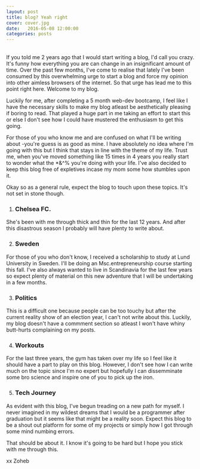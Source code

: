 ```yaml
---
layout: post
title: blog? Yeah right
cover: cover.jpg
date:   2016-05-08 12:00:00
categories: posts
---
```

<br/>
If you told me 2 years ago that I would start writing a blog, I'd call you crazy. It's funny how everything you are can change in an insignificant amount of time. Over the past few months, I've come to realise that lately I've been consumed by this overwhelming urge to start a blog and force my opinion into other aimless browsers of the internet. So that urge has lead me to this point right here. Welcome to my blog.

Luckily for me, after completing a 5 month web-dev bootcamp, I feel like I have the necessary skills to make my blog atleast be aesthetically pleasing if boring to read. That played a huge part in me taking an effort to start this or else I don't see how I could have mustered the enthusiasm to get this going.  

For those of you who know me and are confused on what I'll be writing about -you're guess is as good as mine. I have absolutely no idea where I'm going with this but I think that stays in line with the theme of my life. Trust me, when you've moved something like 15 times in 4 years you really start to wonder what the *&^% you're doing with your life. I've also decided to keep this blog free of expletives incase my mom some how stumbles upon it. 

Okay so as a general rule, expect the blog to touch upon these topics. It's not set in stone though. 

1. ### Chelsea FC.
She's been with me through thick and thin for the last 12 years. And after this disastrous season I probably will have plenty to write about. 

2. ### Sweden
For those of you who don't know, I received a scholarship to study at Lund University in Sweden. I'll be doing an Msc.entrepreneurship course starting this fall. I've also always wanted to live in Scandinavia for the last few years so expect plenty of material on this new adventure that I will be undertaking in a few months.

3. ### Politics
This is a difficult one because people can be too touchy but after the current reality show of an election year, I can't not write about this. Luckily, my blog doesn't have a commment section so atleast I won't have whiny butt-hurts complaining on my posts.  

4. ### Workouts 
For the last three years, the gym has taken over my life so I feel like it should have a part to play on this blog. However, I don't see how I can write much on the topic since I'm no expert but hopefully I can dissemminate some bro science and inspire one of you to pick up the iron. 

5. ### Tech Journey
As evident with this blog, I've begun treading on a new path for myself. I never imagined in my wildest dreams that I would be a programmer after graduation but it seems like that might be a reality soon. Expect this blog to be a shout out platform for some of my projects or simply how I got through some mind numbing errors.

That should be about it. I know it's going to be hard but I hope you stick with me through this.

xx Zoheb

